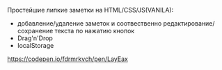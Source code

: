 Простейшие липкие заметки на HTML/CSS/JS(VANILA):
+ добавление/удаление заметок и соотвественно редактирование/сохранение текста по нажатию кнопок
+ Drag'n'Drop
+ localStorage

https://codepen.io/fdrmrkvch/pen/LayEax
